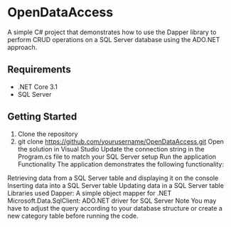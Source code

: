 # OpenDataAccess
A simple C# project that demonstrates how to use the Dapper library to perform CRUD operations on a SQL Server database using the ADO.NET approach.

## Requirements
+ .NET Core 3.1
+ SQL Server

## Getting Started
1. Clone the repository
2. git clone https://github.com/yourusername/OpenDataAccess.git
Open the solution in Visual Studio
Update the connection string in the Program.cs file to match your SQL Server setup
Run the application
Functionality
The application demonstrates the following functionality:

Retrieving data from a SQL Server table and displaying it on the console
Inserting data into a SQL Server table
Updating data in a SQL Server table
Libraries used
Dapper: A simple object mapper for .NET
Microsoft.Data.SqlClient: ADO.NET driver for SQL Server
Note
You may have to adjust the query according to your database structure or create a new category table before running the code.
